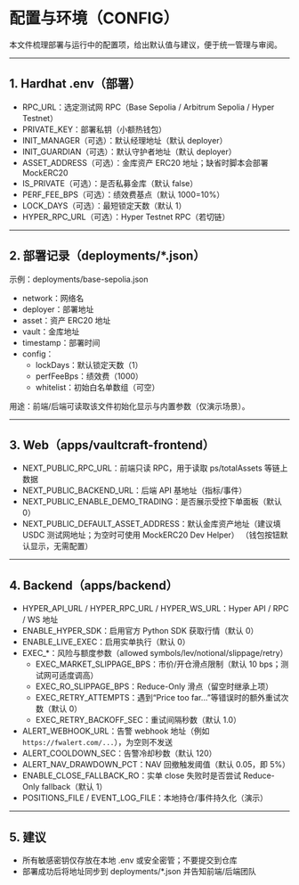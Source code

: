 # 配置与环境（CONFIG）

本文件梳理部署与运行中的配置项，给出默认值与建议，便于统一管理与审阅。

---

## 1. Hardhat .env（部署）

- RPC_URL：选定测试网 RPC（Base Sepolia / Arbitrum Sepolia / Hyper Testnet）
- PRIVATE_KEY：部署私钥（小额热钱包）
- INIT_MANAGER（可选）：默认经理地址（默认 deployer）
- INIT_GUARDIAN（可选）：默认守护者地址（默认 deployer）
- ASSET_ADDRESS（可选）：金库资产 ERC20 地址；缺省时脚本会部署 MockERC20
- IS_PRIVATE（可选）：是否私募金库（默认 false）
- PERF_FEE_BPS（可选）：绩效费基点（默认 1000=10%）
- LOCK_DAYS（可选）：最短锁定天数（默认 1）
- HYPER_RPC_URL（可选）：Hyper Testnet RPC（若切链）

---

## 2. 部署记录（deployments/*.json）

示例：deployments/base-sepolia.json
- network：网络名
- deployer：部署地址
- asset：资产 ERC20 地址
- vault：金库地址
- timestamp：部署时间
- config：
  - lockDays：默认锁定天数（1）
  - perfFeeBps：绩效费（1000）
  - whitelist：初始白名单数组（可空）

用途：前端/后端可读取该文件初始化显示与内置参数（仅演示场景）。

---

## 3. Web（apps/vaultcraft-frontend）

- NEXT_PUBLIC_RPC_URL：前端只读 RPC，用于读取 ps/totalAssets 等链上数据
- NEXT_PUBLIC_BACKEND_URL：后端 API 基地址（指标/事件）
- NEXT_PUBLIC_ENABLE_DEMO_TRADING：是否展示受控下单面板（默认 0）
- NEXT_PUBLIC_DEFAULT_ASSET_ADDRESS：默认金库资产地址（建议填 USDC 测试网地址；为空时可使用 MockERC20 Dev Helper）
  （钱包按钮默认显示，无需配置）

---

## 4. Backend（apps/backend）

- HYPER_API_URL / HYPER_RPC_URL / HYPER_WS_URL：Hyper API / RPC / WS 地址
- ENABLE_HYPER_SDK：启用官方 Python SDK 获取行情（默认 0）
- ENABLE_LIVE_EXEC：启用实单执行（默认 0）
- EXEC_*：风险与额度参数（allowed symbols/lev/notional/slippage/retry）
  - EXEC_MARKET_SLIPPAGE_BPS：市价/开仓滑点限制（默认 10 bps；测试网可适度调高）
  - EXEC_RO_SLIPPAGE_BPS：Reduce-Only 滑点（留空时继承上项）
  - EXEC_RETRY_ATTEMPTS：遇到“Price too far…”等错误时的额外重试次数（默认 0）
  - EXEC_RETRY_BACKOFF_SEC：重试间隔秒数（默认 1.0）
- ALERT_WEBHOOK_URL：告警 webhook 地址（例如 `https://fwalert.com/...`），为空则不发送
- ALERT_COOLDOWN_SEC：告警冷却秒数（默认 120）
- ALERT_NAV_DRAWDOWN_PCT：NAV 回撤触发阈值（默认 0.05，即 5%）
- ENABLE_CLOSE_FALLBACK_RO：实单 close 失败时是否尝试 Reduce-Only fallback（默认 1）
- POSITIONS_FILE / EVENT_LOG_FILE：本地持仓/事件持久化（演示）

---

## 5. 建议

- 所有敏感密钥仅存放在本地 .env 或安全密管；不要提交到仓库
- 部署成功后将地址同步到 deployments/*.json 并告知前端/后端团队
